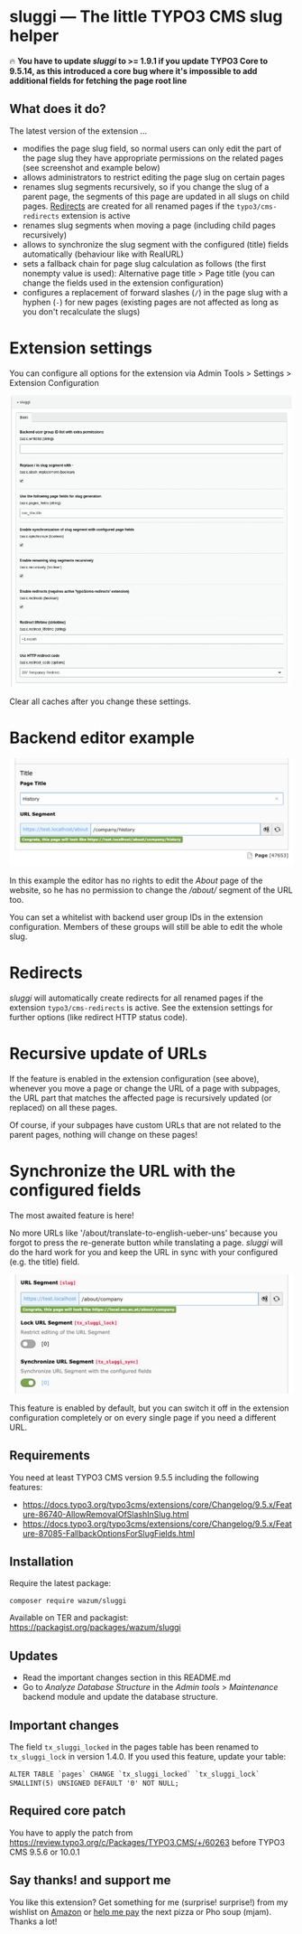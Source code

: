 # sluggi — The little TYPO3 CMS slug helper

:fire: **You have to update _sluggi_ to >= 1.9.1 if you update TYPO3 Core to 9.5.14, as this introduced a core bug where it's impossible to add additional fields for fetching the page root line**

## What does it do?

The latest version of the extension … 
* modifies the page slug field, so normal users can only edit the part of the page slug they have appropriate permissions on the related pages (see screenshot and example below)
* allows administrators to restrict editing the page slug on certain pages
* renames slug segments recursively, so if you change the slug of a parent page, the segments of this page are updated in all slugs on child pages. [Redirects](https://docs.typo3.org/typo3cms/extensions/core/Changelog/9.1/Feature-83631-SystemExtensionRedirectsHasBeenAdded.html) are created for all renamed pages if the `typo3/cms-redirects` extension is active
* renames slug segments when moving a page (including child pages recursively)
* allows to synchronize the slug segment with the configured (title) fields automatically (behaviour like with RealURL)
* sets a fallback chain for page slug calculation as follows (the first nonempty value is used): Alternative page title > Page title (you can change the fields used in the extension configuration)
* configures a replacement of forward slashes (`/`) in the page slug with a hyphen (`-`) for new pages (existing pages are not affected as long as you don't recalculate the slugs)

# Extension settings

You can configure all options for the extension via Admin Tools > Settings > Extension Configuration

![sluggi Settings](Resources/Public/Screenshots/sluggi_options.png)

Clear all caches after you change these settings.

# Backend editor example

![sluggi Features](Resources/Public/Screenshots/sluggi_features.png)

In this example the editor has no rights to edit the _About_ page of the website, so he has no permission to change the _/about/_ segment of the URL too.

You can set a whitelist with backend user group IDs in the extension configuration. Members of these groups will still be able to edit the whole slug.

# Redirects

_sluggi_ will automatically create redirects for all renamed pages if the extension `typo3/cms-redirects` is active. See the extension settings for further options (like redirect HTTP status code).

# Recursive update of URLs

If the feature is enabled in the extension configuration (see above), whenever you move a page or change the URL of a page with subpages,
the URL part that matches the affected page is recursively updated (or replaced) on all these pages.

Of course, if your subpages have custom URLs that are not related to the parent pages, nothing will change on these pages!

# Synchronize the URL with the configured fields

The most awaited feature is here!

No more URLs like '/about/translate-to-english-ueber-uns' because you forgot to press the re-generate button while translating a page.
_sluggi_ will do the hard work for you and keep the URL in sync with your configured (e.g. the title) field.

![sluggi Synchronization](Resources/Public/Screenshots/sluggi_sync.png)

This feature is enabled by default, but you can switch it off in the extension configuration completely or on every single page if you need a different URL.

## Requirements

You need at least TYPO3 CMS version 9.5.5 including the following features:

* https://docs.typo3.org/typo3cms/extensions/core/Changelog/9.5.x/Feature-86740-AllowRemovalOfSlashInSlug.html
* https://docs.typo3.org/typo3cms/extensions/core/Changelog/9.5.x/Feature-87085-FallbackOptionsForSlugFields.html

## Installation

Require the latest package:

    composer require wazum/sluggi

Available on TER and packagist:
https://packagist.org/packages/wazum/sluggi

## Updates

- Read the important changes section in this README.md
- Go to _Analyze Database Structure_ in the _Admin tools_ > _Maintenance_ backend module and update the database structure.

## Important changes

The field `tx_sluggi_locked` in the pages table has been renamed to `tx_sluggi_lock` in version 1.4.0. If you used this feature, update your table:

    ALTER TABLE `pages` CHANGE `tx_sluggi_locked` `tx_sluggi_lock` SMALLINT(5) UNSIGNED DEFAULT '0' NOT NULL;
    
## Required core patch

You have to apply the patch from https://review.typo3.org/c/Packages/TYPO3.CMS/+/60263
before TYPO3 CMS 9.5.6 or 10.0.1

## Say thanks! and support me

You like this extension? Get something for me (surprise! surprise!) from my wishlist on [Amazon](https://smile.amazon.de/hz/wishlist/ls/307SIOOD654GF/) or [help me pay](https://www.paypal.me/wazum) the next pizza or Pho soup (mjam). Thanks a lot!
